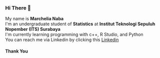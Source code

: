 ### Hi There 👋

My name is **Marchelia Naba**  
I'm an undergraduate student of **Statistics** at **Institut Teknologi Sepuluh Nopember (ITS)
Surabaya**  
I'm currently learning programming with c++, R Studio, and Python  
You can reach me via Linkedin by clicking this [Linkedin](https://www.linkedin.com/in/marchelianaba/)

#### Thank You
